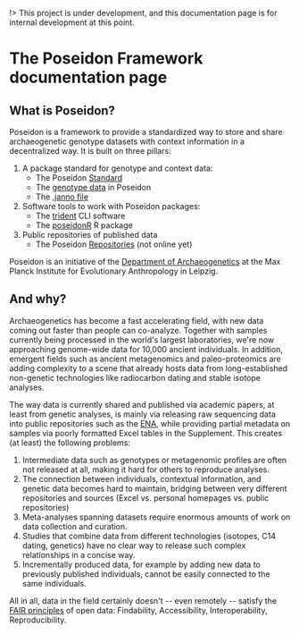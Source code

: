 !> This project is under development, and this documentation page is for internal development at this point.

# The Poseidon Framework documentation page

## What is Poseidon?

Poseidon is a framework to provide a standardized way to store and share archaeogenetic genotype datasets with context information in a decentralized way. It is built on three pillars:

1. A package standard for genotype and context data:
	- The Poseidon [Standard](standard)
	- The [genotype data](genotype_data) in Poseidon
	- The [.janno file](janno_details)
2. Software tools to work with Poseidon packages:
	- The [trident](trident) CLI software
	- The [poseidonR](poseidonR) R package
3. Public repositories of published data
	- The Poseidon [Repositories](repos) (not online yet)

Poseidon is an initiative of the [Department of Archaeogenetics](https://www.eva.mpg.de/archaeogenetics/index.html) at the Max Planck Institute for Evolutionary Anthropology in Leipzig.

## And why?

Archaeogenetics has become a fast accelerating field, with new data coming out faster than people can co-analyze. Together with samples currently being processed in the world's largest laboratories, we're now approaching genome-wide data for 10,000 ancient individuals. In addition, emergent fields such as ancient metagenomics and paleo-proteomics are adding complexity to a scene that already hosts data from long-established non-genetic technologies like radiocarbon dating and stable isotope analyses.

The way data is currently shared and published via academic papers, at least from genetic analyses, is mainly via releasing raw sequencing data into public repositories such as the [ENA](https://www.ebi.ac.uk/ena), while providing partial metadata on samples via poorly formatted Excel tables in the Supplement. This creates (at least) the following problems:

1. Intermediate data such as genotypes or metagenomic profiles are often not released at all, making it hard for others to reproduce analyses. 
2. The connection between individuals, contextual information, and genetic data becomes hard to maintain, bridging between very different repositories and sources (Excel vs. personal homepages vs. public repositories)
4. Meta-analyses spanning datasets require enormous amounts of work on data collection and curation.
5. Studies that combine data from different technologies (isotopes, C14 dating, genetics) have no clear way to release such complex relationships in a concise way.
6. Incrementally produced data, for example by adding new data to  previously published individuals, cannot be easily connected to the same individuals.

All in all, data in the field certainly doesn't -- even remotely -- satisfy the [FAIR principles](https://en.wikipedia.org/wiki/FAIR_data) of open data: Findability, Accessibility, Interoperability, Reproducibility.

